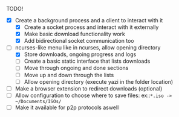 TODO!
- [x] Create a background process and a client to interact with it
    - [x] Create a socket process and interact with it externally
    - [x] Make basic download functionality work
    - [x] Add bidirectional socket communication too
- [ ] ncurses-like menu like in ncurses, allow opening directory
    - [x] Store downloads, ongoing progress and logs
    - [ ] Create a basic static interface that lists downloads
    - [ ] Move through ongoing and done sections
    - [ ] Move up and down through the lists
    - [ ] Allow opening directory (execute yazi in the folder location)
- [ ] Make a browser extension to redirect downloads (optional)
- [ ] Allow configuration to choose where to save files: ex::`*.iso -> ~/Documents/ISOs/`
- [ ] Make it available for p2p protocols aswell
